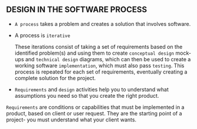 ## DESIGN IN THE SOFTWARE PROCESS
<!-- - Software development goes through a `process` -->
- `A process` takes a problem and creates a solution that involves software.
- A process is `iterative`
   
    These iterations consist of taking a set of requirements based on the
    identified problem(s) and using them to create `conceptual design`
    mock-ups and `technical design` diagrams, which can then be used
    to create a working software `implementation`, which must also pass
    `testing`. This process is repeated for each set of requirements,
    eventually creating a complete solution for the project.


- `Requirements` and `design` activities help you to understand 
what assumptions you need so that you create the right product.

`Requirements` are conditions or capabilities that must be 
implemented in a product, based on client or user request. They
are the starting point of a project- you must understand what your client wants.
